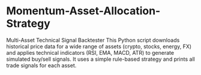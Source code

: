 # Momentum-Asset-Allocation-Strategy
Multi-Asset Technical Signal Backtester This Python script downloads historical price data for a wide range of assets (crypto, stocks, energy, FX) and applies technical indicators (RSI, EMA, MACD, ATR) to generate simulated buy/sell signals. It uses a simple rule-based strategy and prints all trade signals for each asset.
